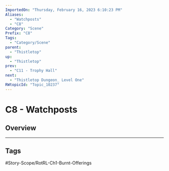 ```yaml
---
ImportedOn: "Thursday, February 16, 2023 6:10:23 PM"
Aliases:
  - "Watchposts"
  - "C8"
Category: "Scene"
Prefix: "C8"
Tags:
  - "Category/Scene"
parent:
  - "Thistletop"
up:
  - "Thistletop"
prev:
  - "C11 - Trophy Hall"
next:
  - "Thistletop Dungeon_ Level One"
RWtopicId: "Topic_10237"
---
```

# C8 - Watchposts
## Overview

---
## Tags
#Story-Scope/RotRL-Ch1-Burnt-Offerings


